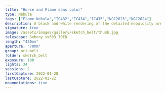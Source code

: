```yaml
---
title: "Horse and Flame sans color"
type: Nebula
tags: ["Flame Nebula","IC432","IC434","IC435","NGC2023","NGC2024"]
description: A black and white rendering of the detailed nebulosity around Orion's belt.
signature: true
image: /assets/images/gallery/sketch_belt/thumb.jpg
telescope: Svbony sv503 70ED
length: "420mm"
aperture: "70mm"
group: ori-belt
folder: sketch_belt
exposure: 180
lights: 34
sessions: 2
firstCapture: 2022-01-28 
lastCapture: 2022-02-22
noannotations: true
---
```

